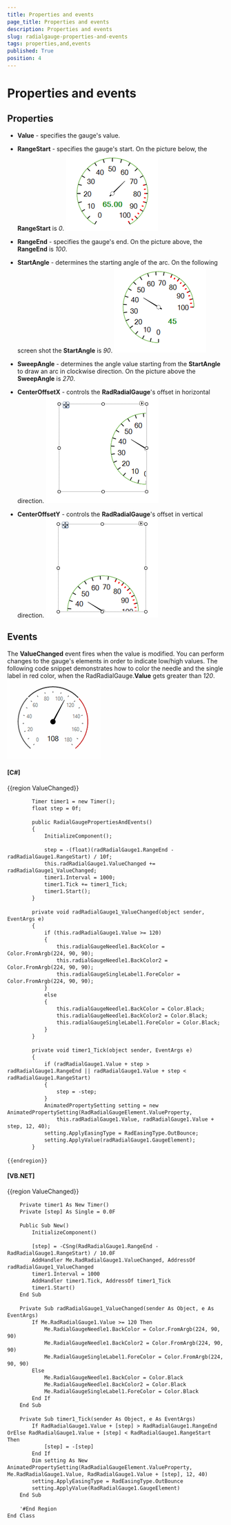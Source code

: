 ```yaml
---
title: Properties and events
page_title: Properties and events
description: Properties and events
slug: radialgauge-properties-and-events
tags: properties,and,events
published: True
position: 4
---
```


# Properties and events



## Properties

* __Value__ - specifies the gauge's value.
            

* __RangeStart__ - specifies the gauge's start. On the picture below, the __RangeStart__
              is *0*.
            ![radialgauge-properties-and-events 001](images/radialgauge-properties-and-events001.png)

* __RangeEnd__ - specifies the gauge's end. On the picture above, the __RangeEnd__
              is *100*.
            

* __StartAngle__ - determines the starting angle of the arc. On the following screen shot the
              __StartAngle__ is *90*.
            ![radialgauge-properties-and-events 002](images/radialgauge-properties-and-events002.png)

* __SweepAngle__ - determines the angle value starting from the __StartAngle__ to
              draw an arc in clockwise direction. On the picture above the  __SweepAngle__ is *270*.
            

* __CenterOffsetX__ - controls the __RadRadialGauge__'s offset in horizontal direction.
            ![radialgauge-properties-and-events 003](images/radialgauge-properties-and-events003.png)

* __CenterOffsetY__ - controls the __RadRadialGauge__'s offset in vertical direction.
            ![radialgauge-properties-and-events 004](images/radialgauge-properties-and-events004.png)

## Events

The __ValueChanged__ event fires when the value is modified. You can perform changes to the gauge's elements
         in order to indicate low/high values. The following code snippet demonstrates how to color the needle and the single label in red color,
         when the RadRadialGauge.__Value__ gets greater than *120*.
        ![radialgauge-properties-and-events 005](images/radialgauge-properties-and-events005.gif)

#### __[C#]__

{{region ValueChanged}}
	        
	        Timer timer1 = new Timer();
	        float step = 0f; 
	        
	        public RadialGaugePropertiesAndEvents()
	        {
	            InitializeComponent();
	            
	            step = -(float)(radRadialGauge1.RangeEnd - radRadialGauge1.RangeStart) / 10f;
	            this.radRadialGauge1.ValueChanged += radRadialGauge1_ValueChanged;
	            timer1.Interval = 1000;
	            timer1.Tick += timer1_Tick;
	            timer1.Start();
	        }
	        
	        private void radRadialGauge1_ValueChanged(object sender, EventArgs e)
	        {
	            if (this.radRadialGauge1.Value >= 120)
	            {
	                this.radialGaugeNeedle1.BackColor = Color.FromArgb(224, 90, 90);
	                this.radialGaugeNeedle1.BackColor2 = Color.FromArgb(224, 90, 90);
	                this.radialGaugeSingleLabel1.ForeColor = Color.FromArgb(224, 90, 90);
	            }
	            else
	            {
	                this.radialGaugeNeedle1.BackColor = Color.Black;
	                this.radialGaugeNeedle1.BackColor2 = Color.Black;
	                this.radialGaugeSingleLabel1.ForeColor = Color.Black;
	            }
	        }
	        
	        private void timer1_Tick(object sender, EventArgs e)
	        {
	            if (radRadialGauge1.Value + step > radRadialGauge1.RangeEnd || radRadialGauge1.Value + step < radRadialGauge1.RangeStart)
	            {
	                step = -step;
	            }
	            AnimatedPropertySetting setting = new AnimatedPropertySetting(RadRadialGaugeElement.ValueProperty,
	                this.radRadialGauge1.Value, radRadialGauge1.Value + step, 12, 40);
	            setting.ApplyEasingType = RadEasingType.OutBounce;
	            setting.ApplyValue(radRadialGauge1.GaugeElement);
	        }
	    
	{{endregion}}



#### __[VB.NET]__

{{region ValueChanged}}
	
	    Private timer1 As New Timer()
	    Private [step] As Single = 0.0F
	
	    Public Sub New()
	        InitializeComponent()
	
	        [step] = -CSng(RadRadialGauge1.RangeEnd - RadRadialGauge1.RangeStart) / 10.0F
	        AddHandler Me.RadRadialGauge1.ValueChanged, AddressOf radRadialGauge1_ValueChanged
	        timer1.Interval = 1000
	        AddHandler timer1.Tick, AddressOf timer1_Tick
	        timer1.Start()
	    End Sub
	
	    Private Sub radRadialGauge1_ValueChanged(sender As Object, e As EventArgs)
	        If Me.RadRadialGauge1.Value >= 120 Then
	            Me.RadialGaugeNeedle1.BackColor = Color.FromArgb(224, 90, 90)
	            Me.RadialGaugeNeedle1.BackColor2 = Color.FromArgb(224, 90, 90)
	            Me.RadialGaugeSingleLabel1.ForeColor = Color.FromArgb(224, 90, 90)
	        Else
	            Me.RadialGaugeNeedle1.BackColor = Color.Black
	            Me.RadialGaugeNeedle1.BackColor2 = Color.Black
	            Me.RadialGaugeSingleLabel1.ForeColor = Color.Black
	        End If
	    End Sub
	
	    Private Sub timer1_Tick(sender As Object, e As EventArgs)
	        If RadRadialGauge1.Value + [step] > RadRadialGauge1.RangeEnd OrElse RadRadialGauge1.Value + [step] < RadRadialGauge1.RangeStart Then
	            [step] = -[step]
	        End If
	        Dim setting As New AnimatedPropertySetting(RadRadialGaugeElement.ValueProperty, Me.RadRadialGauge1.Value, RadRadialGauge1.Value + [step], 12, 40)
	        setting.ApplyEasingType = RadEasingType.OutBounce
	        setting.ApplyValue(RadRadialGauge1.GaugeElement)
	    End Sub
	
	    '#End Region
	End Class


